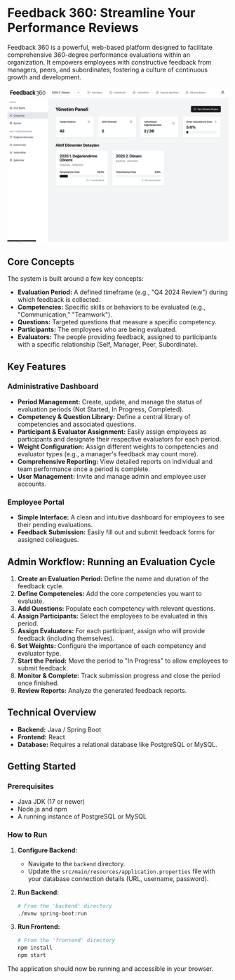 # Feedback 360: Streamline Your Performance Reviews

Feedback 360 is a powerful, web-based platform designed to facilitate comprehensive 360-degree performance evaluations within an organization. It empowers employees with constructive feedback from managers, peers, and subordinates, fostering a culture of continuous growth and development.

![Feedback 360 Dashboard](images/evaluations.png)

## Core Concepts

The system is built around a few key concepts:

*   **Evaluation Period:** A defined timeframe (e.g., "Q4 2024 Review") during which feedback is collected.
*   **Competencies:** Specific skills or behaviors to be evaluated (e.g., "Communication," "Teamwork").
*   **Questions:** Targeted questions that measure a specific competency.
*   **Participants:** The employees who are being evaluated.
*   **Evaluators:** The people providing feedback, assigned to participants with a specific relationship (Self, Manager, Peer, Subordinate).

## Key Features

### Administrative Dashboard

*   **Period Management:** Create, update, and manage the status of evaluation periods (Not Started, In Progress, Completed).
*   **Competency & Question Library:** Define a central library of competencies and associated questions.
*   **Participant & Evaluator Assignment:** Easily assign employees as participants and designate their respective evaluators for each period.
*   **Weight Configuration:** Assign different weights to competencies and evaluator types (e.g., a manager's feedback may count more).
*   **Comprehensive Reporting:** View detailed reports on individual and team performance once a period is complete.
*   **User Management:** Invite and manage admin and employee user accounts.

### Employee Portal

*   **Simple Interface:** A clean and intuitive dashboard for employees to see their pending evaluations.
*   **Feedback Submission:** Easily fill out and submit feedback forms for assigned colleagues.

## Admin Workflow: Running an Evaluation Cycle

1.  **Create an Evaluation Period:** Define the name and duration of the feedback cycle.
2.  **Define Competencies:** Add the core competencies you want to evaluate.
3.  **Add Questions:** Populate each competency with relevant questions.
4.  **Assign Participants:** Select the employees to be evaluated in this period.
5.  **Assign Evaluators:** For each participant, assign who will provide feedback (including themselves).
6.  **Set Weights:** Configure the importance of each competency and evaluator type.
7.  **Start the Period:** Move the period to "In Progress" to allow employees to submit feedback.
8.  **Monitor & Complete:** Track submission progress and close the period once finished.
9.  **Review Reports:** Analyze the generated feedback reports.

## Technical Overview

*   **Backend:** Java / Spring Boot
*   **Frontend:** React
*   **Database:** Requires a relational database like PostgreSQL or MySQL.

## Getting Started

### Prerequisites

*   Java JDK (17 or newer)
*   Node.js and npm
*   A running instance of PostgreSQL or MySQL

### How to Run

1.  **Configure Backend:**
    *   Navigate to the `backend` directory.
    *   Update the `src/main/resources/application.properties` file with your database connection details (URL, username, password).

2.  **Run Backend:**
    ```bash
    # From the 'backend' directory
    ./mvnw spring-boot:run
    ```

3.  **Run Frontend:**
    ```bash
    # From the 'frontend' directory
    npm install
    npm start
    ```

The application should now be running and accessible in your browser.
